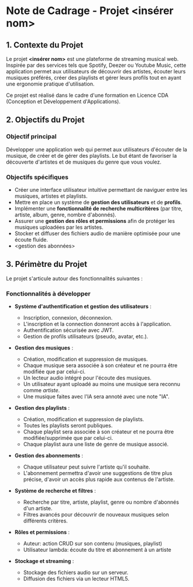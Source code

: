# Note de Cadrage - Projet **<insérer nom>**

## 1. **Contexte du Projet**

Le projet **<insérer nom>** est une plateforme de streaming musical web. Inspirée par des services tels que Spotify, Deezer ou Youtube Music, cette application permet aux utilisateurs de découvrir des artistes, écouter leurs musiques préférés, créer des playlists et gérer leurs profils tout en ayant une ergonomie pratique d'utilisation.

Ce projet est réalisé dans le cadre d'une formation en Licence CDA (Conception et Développement d'Applications).

## 2. **Objectifs du Projet**

### Objectif principal
Développer une application web qui permet aux utilisateurs d'écouter de la musique, de créer et de gérer des playlists.
Le but étant de favoriser la découverte d'artistes et de musiques du genre que vous voulez.

### Objectifs spécifiques
- Créer une interface utilisateur intuitive permettant de naviguer entre les musiques, artistes et playlists.
- Mettre en place un système de **gestion des utilisateurs** et de **profils**.
- Implémenter une **fonctionnalité de recherche multicritères** (par titre, artiste, album, genre, nombre d'abonnés).
- Assurer une **gestion des rôles et permissions** afin de protéger les musiques uploadées par les artistes.
- Stocker et diffuser des fichiers audio de manière optimisée pour une écoute fluide.
- <gestion des abonnées>

## 3. **Périmètre du Projet**

Le projet s'articule autour des fonctionnalités suivantes :

### Fonctionnalités à développer
- **Système d'authentification et gestion des utilisateurs** :
  - Inscription, connexion, déconnexion.
  - L'inscription et la connection donneront accès à l'application.
  - Authentification sécurisée avec JWT.
  - Gestion de profils utilisateurs (pseudo, avatar, etc.).

- **Gestion des musiques** :
  - Création, modification et suppression de musiques.
  - Chaque musique sera associée à son créateur et ne pourra être modifiée que par celui-ci.
  - Un lecteur audio intégré pour l'écoute des musiques.
  - Un utilisateur ayant uploadé au moins une musique sera reconnu comme *artiste*.
  - Une musique faites avec l'IA sera annoté avec une note "IA".

- **Gestion des playlists** :
  - Création, modification et suppression de playlists.
  - Toutes les playlists seront publiques.
  - Chaque playlist sera associée à son créateur et ne pourra être modifiée/supprimée que par celui-ci.
  - Chaque playlist aura une liste de genre de musique associé.

- **Gestion des abonnements** :
  - Chaque utilisateur peut suivre l'artiste qu'il souhaite.
  - L'abonnement permettra d'avoir une suggestions de titre plus précise, d'avoir un accès plus rapide aux contenus de l'artiste.

- **Système de recherche et filtres** :
  - Recherche par titre, artiste, playlist, genre ou nombre d'abonnés d'un artiste.
  - Filtres avancés pour découvrir de nouveaux musiques selon différents critères.

- **Rôles et permissions** :
  - Auteur: action CRUD sur son contenu (musiques, playlist)
  - Utilisateur lambda: écoute du titre et abonnement à un artiste

- **Stockage et streaming** :
  - Stockage des fichiers audio sur un serveur.
  - Diffusion des fichiers via un lecteur HTML5.
